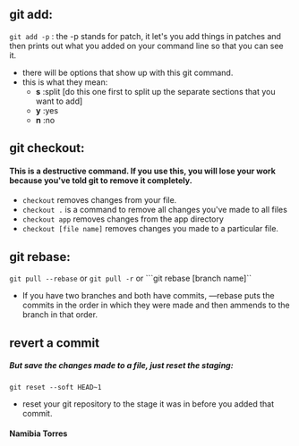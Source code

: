 ## git add:

```git add -p``` : the -p stands for patch, it let's you add things in patches and then prints out what you added on your command line so that you can see it.

* there will be options that show up with this git command.
* this is what they mean:
  * **s** :split [do this one first to split up the separate sections that you want to add]
  * **y** :yes
  * **n** :no

## git checkout:

#### This is a destructive command. If you use this, you will lose your work because you've told git to remove it completely.

* ```checkout``` removes changes from your file.
* ```checkout .``` is a command to remove all changes you've made to all files
* ```checkout app``` removes changes from the app directory
* ```checkout [file name]``` removes changes you made to a particular file.



## git rebase:

```git pull --rebase```  or ```git pull -r```  or ```git rebase [branch name]``

* If you have two branches and both have commits, —rebase puts the commits in the order in which they were made and then ammends to the branch in that order.


## revert a commit

##### But save the changes made to a file, just reset the staging:

```git reset --soft HEAD~1```

* reset your git repository to the stage it was in before you added that commit.

#### Namibia Torres
